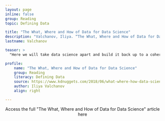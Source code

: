 ```yaml
---
layout: page
inline: false
group: Reading
topic: Defining Data

title: "The What, Where and How of Data for Data Science"
description: "Valchanov, Iliya. “The What, Where and How of Data for Data Science.” KDnuggets.com. 12 June 2018. https://www.kdnuggets.com/2018/06/what-where-how-data-science.html. Accessed 6 June 2023. "
lastname: Valchanov

teaser: >
  "Here we will take data science apart and build it back up to a coherent and manageable concept. Bear with us!"

profile:
    name: "The What, Where and How of Data for Data Science"
    group: Reading
    literacy: Defining Data
    source: https://www.kdnuggets.com/2018/06/what-where-how-data-science.html
    author: Iliya Valchanov
    align: right

---
```


<link rel="stylesheet" href="https://cdn.jsdelivr.net/npm/@shoelace-style/shoelace@2.5.2/cdn/themes/light.css" />
<script type="module" src="https://cdn.jsdelivr.net/npm/@shoelace-style/shoelace@2.5.2/cdn/shoelace.js" ></script>

<div>
  <center>
  <sl-button-group label="Alignment">
  <sl-button href="https://www.kdnuggets.com/2018/06/what-where-how-data-science.html">Access the full "The What, Where and How of Data for Data Science" article here</sl-button>
  </sl-button-group>
</center>
</div>

<br>

<iframe width="100%" height="1000" src="https://www.kdnuggets.com/2018/06/what-where-how-data-science.html>iFrame HERE</iframe>
